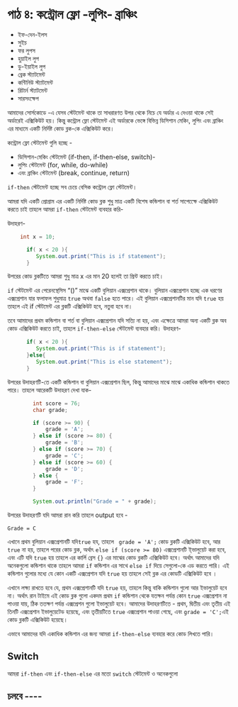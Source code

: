 # পাঠ ৪: কন্ট্রোল ফ্লো -লুপিং- ব্রাঞ্চিং

* ইফ-দেন-ইলস
* সুইচ
* ফর লুপস
* হুয়াইল লুপ
* ডু-ইয়াইল লুপ
* ব্রেক স্ট্যাটমেন্ট
* কন্টিনিউ স্ট্যাটমেন্ট
* রিটার্ন স্ট্যাটমেন্ট
* সারসংক্ষেপ


আমাদের সোর্সকোডে -এ যেসব স্টেটমেন্ট থাকে তা সাধরারণত উপর থেকে নিচে যে অর্ডার এ দেওয়া থাকে সেই অর্ডারেই এক্সিকিউট হয়। কিন্তু কন্ট্রোল ফ্লো স্টেটমেন্ট এই অর্ডারকে ভেঙ্গে বিভিন্ন ডিসিশান মেকিং, লুপিং এবং ব্রাঞ্চিং এর মাধ্যমে একটি নির্দিষ্ট কোড ব্লক-কে এক্সিকিউট করে। 

কন্ট্রোল ফ্লো স্টেটমেন্ট গুলি হচ্ছে - 

- ডিসিশান-মেকিং স্টেটমেন্ট (if-then, if-then-else, switch)- 
- লুপিং স্টেটমেন্ট (for, while, do-while)
- এবং ব্রাঞ্চিং স্টেটমেন্ট (break, continue, return) 

`if-then` স্টেটমেন্ট হচ্ছে সব চেয়ে বেসিক  কন্ট্রোল ফ্লো স্টেটমেন্ট। 

আমরা যদি একটি প্রোগ্রাম এর একটি নির্দিষ্ট কোড ব্লক শুধু মাত্র একটি বিশেষ কন্ডিশান বা শর্ত সাপেক্ষেে  এক্সিকিউট করতে চাই তাহলে আমরা `if-then` স্টেটমেন্ট ব্যবহার করি-  

উদাহরণ- 

```java
	int x = 10;

      if( x < 20 ){
         System.out.print("This is if statement");
      }
```

উপরের কোড ব্লকটিতে আমরা শুধু মাত্র x এর মান 20 হলেই তা প্রিন্ট করতে চাই। 

`if` স্টেটমেন্ট এর পেরেনস্থেসিস “()” মাঝে একটি বুলিয়ান এক্সপ্রেশান থাকে। বুলিয়ান এক্সপ্রেশান হচ্ছে এক ধরণের এক্সপ্রেশান যার ফলাফল শুধুমাত্র `true` অথবা `false` হতে পারে। এই বুলিয়ান এক্সপ্রেশানটির মান যদি  `true` হয় তাহলে এই if স্টেটমেন্ট এর ব্লকটি এক্সিকিউট হবে, নতুবা হবে না। 

তবে  আমাদের প্রথম কন্ডিশান বা শর্ত বা বুলিয়ান এক্সপ্রেশান যদি সত্যি না হয়, এবং এক্ষেত্রে আমরা অন্য একটি ব্লক অব কোড এক্সিকিউট করতে চাই, তাহলে `if-then-else` স্টেটমেন্ট ব্যবহার করি। 
উদাহরণ- 

```java
      if( x < 20 ){
         System.out.print("This is if statement");
      }else{
         System.out.print("This is else statement");
      }
```

উপরের উদাহরণটি-তে  একটি কন্ডিশান বা বুলিয়ান এক্সপ্রেশান ছিল, কিন্তু আমাদের মাঝে মাঝে একাধিক কন্ডিশান থাকতে পারে। তাহলে আরেকটি উদাহরণ দেখা যাক- 

```java
        int score = 76;
        char grade;

        if (score >= 90) {
            grade = 'A';
        } else if (score >= 80) {
            grade = 'B';
        } else if (score >= 70) {
            grade = 'C';
        } else if (score >= 60) {
            grade = 'D';
        } else {
            grade = 'F';
        }

        System.out.println("Grade = " + grade);
```
উপরের উদাহরণটি যদি আমরা রান করি তাহলে output হবে - 

	Grade = C
    
এখানে প্রথম বুলিয়ান এক্সপ্রেশানটি যদি`‌true` হয, তাহলে ‌` grade = 'A';`  কোড ব্লকটি এক্সিকিউট হবে, আর ‌`true` না হয়, তাহলে পরের কোড ব্লক, অর্থাৎ ‌‌`else if (score >= 80)` এক্সপ্রেশানটি ই্ভালুয়েট করা হবে, এবং  এটি যদি `true` হয় তাহলে এর কার্লি ব্রেস  `{}` এর মাঝের কোড ব্লকটি এক্সিকিউট হবে। অর্থাৎ আমাদের যদি অনেকগুলো কন্ডিশান থাকে তাহলে আমরা ‌`if` কন্ডিশান এর সাথে `else if` দিয়ে সেগুলো-কে এড করতে পারি।  এই কন্ডিশান গুলোর মধ্যে যে কোন একটি এক্সপ্রেশান যদি `true` হয় তাহলে সেই ব্লক এর কোডটি এক্সিকিউট হবে । 

এখানে লক্ষ্য রাখতে হবে যে, প্রথম এক্সপ্রেশানটি যদি ‌`true` হয়, তাহলে কিন্তু বাকি কন্ডিশান গুলো আর ইভালুয়েট হবে না।  অর্থাৎ রান টাইমে এই কোড ব্লক গুলো একদম প্রথম ‌`‌if` কন্ডিশান থেকে যতক্ষন পর্যন্ত কোন `true` এক্সপ্রেশান না পাওয়া যায়, ঠিক ততক্ষণ পর্যন্ত এক্সপ্রেশন গুলো ইভালুয়েট হবে। আমাদের উদাহরণটিতে - প্রথম, দ্বিতীয় এবং তৃতীয় এই তিনটি এক্সপ্রেশান ইভালুয়েটেড হয়েছে, এবং তৃতীয়টিতে `true` এক্সপ্রেশান পাওয়া গেছে, এবং  ‌`grade = 'C';`এই কোড ব্লকটি এক্সিকিউট হয়েছে। 

এভাবে আমাদের যদি একাধিক কন্ডিশান এর জন্য আমরা `if-then-else` ব্যবহার করে কোড লিখতে পারি। 


## Switch 

আমরা `if-then` এবং `if-then-else`  এর মতো `switch` স্টেটমেন্ট ও অনেকগুলো 

## চলবে ----
